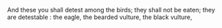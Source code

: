 And these you shall detest among the birds; they shall not be eaten; they are detestable : the eagle, the bearded vulture, the black vulture,
